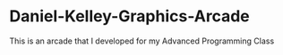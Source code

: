 # Daniel-Kelley-Graphics-Arcade
This is an arcade that I developed for my Advanced Programming Class
